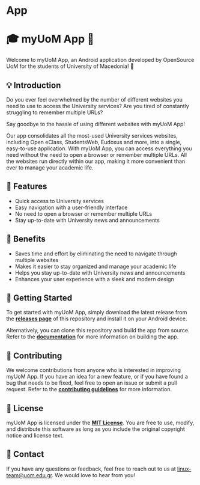 # App

# **🎓 myUoM App 📱**

Welcome to myUoM App, an Android application developed by OpenSource UoM for the students of University of Macedonia! 🎉

## **💡 Introduction**

Do you ever feel overwhelmed by the number of different websites you need to use to access the University services? Are you tired of constantly struggling to remember multiple URLs? 

Say goodbye to the hassle of using different websites with myUoM App!

Our app consolidates all the most-used University services websites, including Open eClass, StudentsWeb, Eudoxus and more, into a single, easy-to-use application. With myUoM App, you can access everything you need without the need to open a browser or remember multiple URLs. All the websites run directly within our app, making it more convenient than ever to manage your academic life.

## **📱 Features**

- Quick access to University services
- Easy navigation with a user-friendly interface
- No need to open a browser or remember multiple URLs
- Stay up-to-date with University news and announcements

## **🌟 Benefits**

- Saves time and effort by eliminating the need to navigate through multiple websites
- Makes it easier to stay organized and manage your academic life
- Helps you stay up-to-date with University news and announcements
- Enhances your user experience with a sleek and modern design

## **🚀 Getting Started**

To get started with myUoM App, simply download the latest release from the **[releases page](https://github.com/OpenSourceUoM/myUoM-App/releases)** of this repository and install it on your Android device.

Alternatively, you can clone this repository and build the app from source. Refer to the **[documentation](https://github.com/OpenSourceUoM/myUoM-App/blob/main/Documentation.md)** for more information on building the app.

## **🤝 Contributing**

We welcome contributions from anyone who is interested in improving myUoM App. If you have an idea for a new feature, or if you have found a bug that needs to be fixed, feel free to open an issue or submit a pull request. Refer to the **[contributing guidelines](https://github.com/OpenSourceUoM/myUoM-App/blob/main/CONTRIBUTING.md)** for more information.

## **📄 License**

myUoM App is licensed under the **[MIT License](https://github.com/OpenSourceUoM/myUoM-App/blob/main/LICENSE)**. You are free to use, modify, and distribute this software as long as you include the original copyright notice and license text.

## **📧 Contact**

If you have any questions or feedback, feel free to reach out to us at [linux-team@uom.edu.gr](mailto:linux-team@uom.edu.gr). We would love to hear from you!